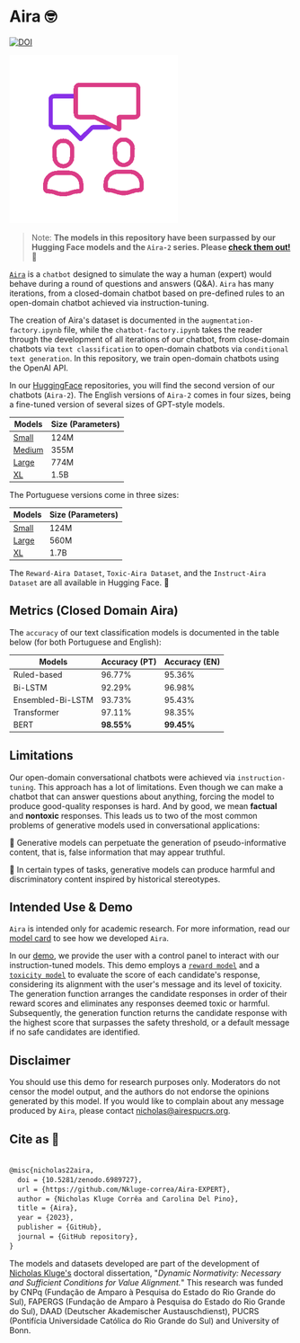 # Aira 🤓

[![DOI](https://zenodo.org/badge/499891032.svg)](https://zenodo.org/badge/latestdoi/499891032)

<img src="assets/chat.gif" width=300 >

> Note: **The models in this repository have been surpassed by our Hugging Face models and the `Aira-2` series. Please [check them out!](https://huggingface.co/nicholasKluge)** 🤗

[`Aira`](https://playground.airespucrs.org/aira) is a `chatbot` designed to simulate the way a human (expert) would behave during a round of questions and answers (Q&A). `Aira` has many iterations, from a closed-domain chatbot based on pre-defined rules to an open-domain chatbot achieved via instruction-tuning.

The creation of Aira's dataset is documented in the `augmentation-factory.ipynb` file, while the `chatbot-factory.ipynb` takes the reader through the development of all iterations of our chatbot, from close-domain chatbots via `text classification` to open-domain chatbots via `conditional text generation`. In this repository, we train open-domain chatbots using the OpenAI API.

In our [HuggingFace](https://huggingface.co/nicholasKluge) repositories, you will find the second version of our chatbots (`Aira-2`). The English versions of `Aira-2` comes in four sizes, being a fine-tuned version of several sizes of GPT-style models.

| Models  | Size (Parameters) |
| ------- | ----------------- |
| [Small](https://huggingface.co/nicholasKluge/Aira-2-124M)          | 124M              |
| [Medium](https://huggingface.co/nicholasKluge/Aira-Instruct-355M)  | 355M              |
| [Large](https://huggingface.co/nicholasKluge/Aira-Instruct-774)    | 774M              |
| [XL](https://huggingface.co/nicholasKluge/Aira-Instruct-1B5)       | 1.5B              |

The Portuguese versions come in three sizes:

| Models  | Size (Parameters) |
| ------- | ----------------- |
| [Small](https://huggingface.co/nicholasKluge/Aira-Instruct-PT-124M)   | 124M           |
| [Large](https://huggingface.co/nicholasKluge/Aira-Instruct-PT-560M)  | 560M            |
| [XL](https://huggingface.co/nicholasKluge/Aira-Instruct-PT-1B7)    | 1.7B              |

The `Reward-Aira Dataset`, `Toxic-Aira Dataset`, and the `Instruct-Aira Dataset` are all available in Hugging Face. 🤗

## Metrics (Closed Domain Aira)

The `accuracy` of our text classification models is documented in the table below (for both Portuguese and English):

| Models            | Accuracy (PT) | Accuracy (EN) |
| ----------------- | ------------- | ------------- |
| Ruled-based       | 96.77%        | 95.36%        |
| Bi-LSTM           | 92.29%        | 96.98%        |
| Ensembled-Bi-LSTM | 93.73%        | 95.43%        |
| Transformer       | 97.11%        | 98.35%        |
| BERT              | **98.55%**    | **99.45%**    |

## Limitations

Our open-domain conversational chatbots were achieved via `instruction-tuning`. This approach has a lot of limitations. Even though we can make a chatbot that can answer questions about anything, forcing the model to produce good-quality responses is hard. And by good, we mean **factual** and **nontoxic** responses. This leads us to two of the most common problems of generative models used in conversational applications:

🤥 Generative models can perpetuate the generation of pseudo-informative content, that is, false information that may appear truthful.

🤬 In certain types of tasks, generative models can produce harmful and discriminatory content inspired by historical stereotypes.

## Intended Use & Demo

`Aira` is intended only for academic research. For more information, read our [model card](https://huggingface.co/nicholasKluge/Aira-2-124M) to see how we developed `Aira`.

In our [demo](https://playground.airespucrs.org/aira), we provide the user with a control panel to interact with our instruction-tuned models. This demo employs a [`reward model`](https://huggingface.co/nicholasKluge/RewardModel) and a [`toxicity model`](https://huggingface.co/nicholasKluge/ToxicityModel) to evaluate the score of each candidate's response, considering its alignment with the user's message and its level of toxicity. The generation function arranges the candidate responses in order of their reward scores and eliminates any responses deemed toxic or harmful. Subsequently, the generation function returns the candidate response with the highest score that surpasses the safety threshold, or a default message if no safe candidates are identified.

## Disclaimer

You should use this demo for research purposes only. Moderators do not censor the model output, and the authors do not endorse the opinions generated by this model. If you would like to complain about any message produced by `Aira`, please contact [nicholas@airespucrs.org](mailto:nicholas@airespucrs.org).

## Cite as 🤗

```latex

@misc{nicholas22aira,
  doi = {10.5281/zenodo.6989727},
  url = {https://github.com/Nkluge-correa/Aira-EXPERT},
  author = {Nicholas Kluge Corrêa and Carolina Del Pino},
  title = {Aira},
  year = {2023},
  publisher = {GitHub},
  journal = {GitHub repository},
}

```

The models and datasets developed are part of the development of [Nicholas Kluge's](https://nkluge-correa.github.io/) doctoral dissertation, "_Dynamic Normativity: Necessary and Sufficient Conditions for Value Alignment._" This research was funded by CNPq (Fundação de Amparo à Pesquisa do Estado do Rio Grande do Sul), FAPERGS (Fundação de Amparo à Pesquisa do Estado do Rio Grande do Sul), DAAD (Deutscher Akademischer Austauschdienst), PUCRS (Pontifícia Universidade Católica do Rio Grande do Sul) and University of Bonn.
